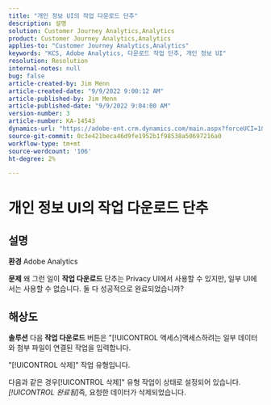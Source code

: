 ```yaml
---
title: "개인 정보 UI의 작업 다운로드 단추"
description: 설명
solution: Customer Journey Analytics,Analytics
product: Customer Journey Analytics,Analytics
applies-to: "Customer Journey Analytics,Analytics"
keywords: "KCS, Adobe Analytics, 다운로드 작업 단추, 개인 정보 UI"
resolution: Resolution
internal-notes: null
bug: false
article-created-by: Jim Menn
article-created-date: "9/9/2022 9:00:12 AM"
article-published-by: Jim Menn
article-published-date: "9/9/2022 9:04:00 AM"
version-number: 3
article-number: KA-14543
dynamics-url: "https://adobe-ent.crm.dynamics.com/main.aspx?forceUCI=1&pagetype=entityrecord&etn=knowledgearticle&id=df343ccf-1d30-ed11-9db1-0022480866ad"
source-git-commit: 0c3e421beca46d9fe1952b1f98538a50697216a0
workflow-type: tm+mt
source-wordcount: '106'
ht-degree: 2%

---
```


# 개인 정보 UI의 작업 다운로드 단추

## 설명


<b>환경</b>
Adobe Analytics

<b>문제</b>
왜 그런 일이 <b>작업 다운로드</b> 단추는 Privacy UI에서 사용할 수 있지만, 일부 UI에서는 사용할 수 없습니다. 둘 다 성공적으로 완료되었습니까?


## 해상도


<b>솔루션</b>
다음<b> 작업 다운로드</b> 버튼은 &quot;[!UICONTROL 액세스]액세스하려는 일부 데이터와 첨부 파일이 연결된 작업을 입력합니다.

&quot;[!UICONTROL 삭제]&quot; 작업 유형입니다.

다음과 같은 경우[!UICONTROL 삭제]&quot; 유형 작업이 상태로 설정되어 있습니다. *[!UICONTROL 완료됨]*&#x200B;즉, 요청한 데이터가 삭제되었습니다.
